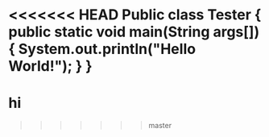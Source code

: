 <<<<<<< HEAD
Public class Tester
{
    public static void main(String args[])
    {
        System.out.println("Hello World!");
    }
}
=======



# hi
>>>>>>> master
